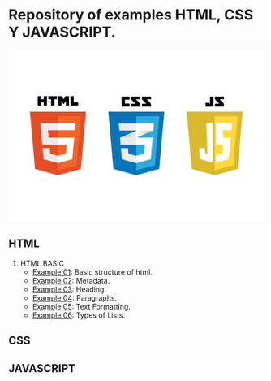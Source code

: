 # Repository of examples HTML, CSS Y JAVASCRIPT.

![HCJ](./Recursos/javascript-vs-html-vs-css-1024x683.jpg)

## HTML
1. HTML BASIC
   * [Example 01](HTML/Example_01.html): Basic structure of html.
   * [Example 02](HTML/Example_02.html): Metadata.
   * [Example 03](HTML/Example_03.html): Heading.
   * [Example 04](HTML/Example_04.html): Paragraphs.
   * [Example 05](HTML/Example_05.html): Text Formatting.
   * [Example 06](HTML/Example_06.html): Types of Lists.
## CSS
## JAVASCRIPT
